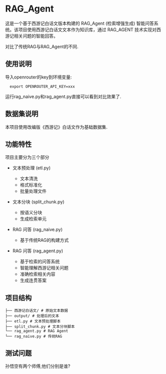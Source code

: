 #  RAG_Agent 

这是一个基于西游记白话文版本构建的 RAG_Agent (检索增强生成) 智能问答系统。该项目使用西游记白话文文本作为知识库，通过 RAG_AGENT 技术实现对西游记相关问题的智能回答。

对比了传统RAG与RAG_Agent的不同.

## 使用说明

导入openrouter的key到环境变量:
  
  ```
    export OPENROUTER_API_KEY=xxx
  ```

运行rag_naive.py和rag_agent.py直接可以看到对比效果了.

## 数据集说明

本项目使用改编版《西游记》白话文作为基础数据集. 

## 功能特性

项目主要分为三个部分

- 文本预处理 (etl.py)
  - 文本清洗
  - 格式标准化
  - 批量处理文件

- 文本分块 (split_chunk.py) 
  - 按语义分块
  - 生成检索单元

- RAG 问答 (rag_naive.py)
  - 基于传统RAG的构建方式

- RAG 问答 (rag_agent.py)
  - 基于检索的问答系统
  - 智能理解西游记相关问题
  - 准确检索相关内容
  - 生成连贯答案

## 项目结构 

    ├── 西游记白话文/ # 原始文本数据
    ├── output/ # 处理后的文本
    ├── etl.py # 文本预处理脚本
    ├── split_chunk.py # 文本分块脚本
    └── rag_agent.py # RAG Agent
    └── rag_naive.py # 传统RAG

## 测试问题

孙悟空有两个师傅,他们分别是谁?
